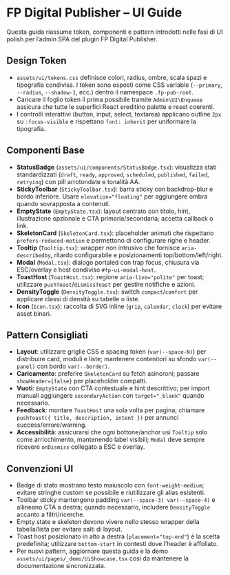 # FP Digital Publisher – UI Guide

Questa guida riassume token, componenti e pattern introdotti nelle fasi di UI polish per l’admin SPA del plugin FP Digital Publisher.

## Design Token
- `assets/ui/tokens.css` definisce colori, radius, ombre, scala spazi e tipografia condivisa. I token sono esposti come CSS variable (`--primary`, `--radius`, `--shadow-1`, ecc.) dentro il namespace `.fp-pub-root`.
- Caricare il foglio token il prima possibile tramite `Admin\UI\Enqueue` assicura che tutte le superfici React ereditino palette e reset coerenti.
- I controlli interattivi (button, input, select, textarea) applicano outline `2px` su `:focus-visible` e rispettano `font: inherit` per uniformare la tipografia.

## Componenti Base
- **StatusBadge** (`assets/ui/components/StatusBadge.tsx`): visualizza stati standardizzati (`draft`, `ready`, `approved`, `scheduled`, `published`, `failed`, `retrying`) con pill arrotondate e tonalità AA.
- **StickyToolbar** (`StickyToolbar.tsx`): barra sticky con backdrop-blur e bordo inferiore. Usare `elevation="floating"` per aggiungere ombra quando sovrapposta a contenuti.
- **EmptyState** (`EmptyState.tsx`): layout centrato con titolo, hint, illustrazione opzionale e CTA primaria/secondaria; accetta callback o link.
- **SkeletonCard** (`SkeletonCard.tsx`): placeholder animati che rispettano `prefers-reduced-motion` e permettono di configurare righe e header.
- **Tooltip** (`Tooltip.tsx`): wrapper non intrusivo che fornisce `aria-describedby`, ritardo configurabile e posizionamenti top/bottom/left/right.
- **Modal** (`Modal.tsx`): dialogo portaled con trap focus, chiusura via ESC/overlay e host condiviso `#fp-ui-modal-host`.
- **ToastHost** (`ToastHost.tsx`): regione `aria-live="polite"` per toast; utilizzare `pushToast`/`dismissToast` per gestire notifiche e azioni.
- **DensityToggle** (`DensityToggle.tsx`): switch `compact`/`comfort` per applicare classi di densità su tabelle o liste.
- **Icon** (`Icon.tsx`): raccolta di SVG inline (`grip`, `calendar`, `clock`) per evitare asset binari.

## Pattern Consigliati
- **Layout**: utilizzare griglie CSS e spacing token (`var(--space-N)`) per distribuire card, moduli e liste; mantenere contenitori su sfondo `var(--panel)` con bordo `var(--border)`.
- **Caricamento**: preferire `SkeletonCard` su fetch asincroni; passare `showHeader={false}` per placeholder compatti.
- **Vuoti**: `EmptyState` con CTA contestuale e hint descrittivo; per import manuali aggiungere `secondaryAction` con `target="_blank"` quando necessario.
- **Feedback**: montare `ToastHost` una sola volta per pagina; chiamare `pushToast({ title, description, intent })` per annunci success/errore/warning.
- **Accessibilità**: assicurarsi che ogni bottone/anchor usi `Tooltip` solo come arricchimento, mantenendo label visibili; `Modal` deve sempre ricevere `onDismiss` collegato a ESC e overlay.

## Convenzioni UI
- Badge di stato mostrano testo maiuscolo con `font-weight-medium`; evitare stringhe custom se possibile e riutilizzare gli alias esistenti.
- Toolbar sticky mantengono padding `var(--space-3) var(--space-4)` e allineano CTA a destra; quando necessario, includere `DensityToggle` accanto a filtri/ricerche.
- Empty state e skeleton devono vivere nello stesso wrapper della tabella/lista per evitare salti di layout.
- Toast host posizionato in alto a destra (`placement="top-end"`) è la scelta predefinita; utilizzare `bottom-start` in contesti dove l’header è affollato.
- Per nuovi pattern, aggiornare questa guida e la demo `assets/ui/pages/_demo/UiShowcase.tsx` così da mantenere la documentazione sincronizzata.

